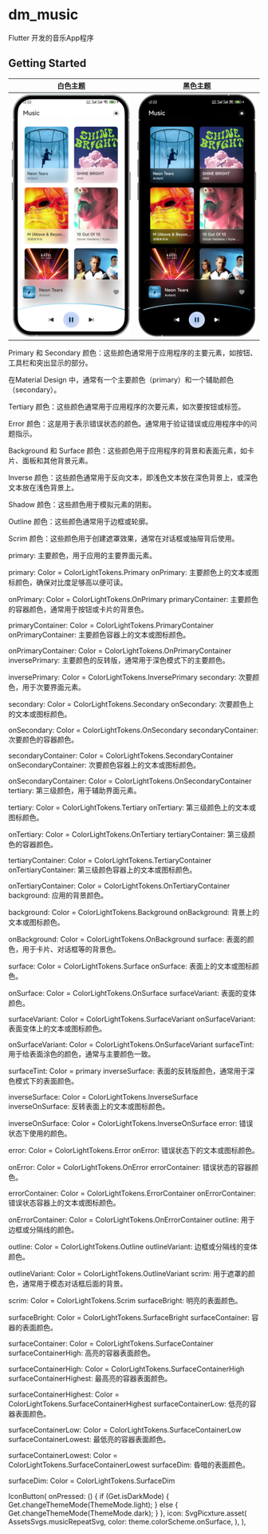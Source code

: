 # dm_music

Flutter 开发的音乐App程序

## Getting Started

|白色主题|黑色主题|
| -------- | ----- |
|<img src="https://raw.githubusercontent.com/944095635/dm-music-flutter/master/preview/1.png" width='450'>|<img src="https://raw.githubusercontent.com/944095635/dm-music-flutter/master/preview/2.png" width='450'>|


Primary 和 Secondary 颜色：这些颜色通常用于应用程序的主要元素，如按钮、工具栏和突出显示的部分。

在Material Design 中，通常有一个主要颜色（primary）和一个辅助颜色（secondary）。

Tertiary 颜色：这些颜色通常用于应用程序的次要元素，如次要按钮或标签。

Error 颜色：这是用于表示错误状态的颜色。通常用于验证错误或应用程序中的问题指示。

Background 和 Surface 颜色：这些颜色用于应用程序的背景和表面元素，如卡片、面板和其他背景元素。

Inverse 颜色：这些颜色通常用于反向文本，即浅色文本放在深色背景上，或深色文本放在浅色背景上。

Shadow 颜色：这些颜色用于模拟元素的阴影。

Outline 颜色：这些颜色通常用于边框或轮廓。

Scrim 颜色：这些颜色用于创建遮罩效果，通常在对话框或抽屉背后使用。



primary: 主要颜色，用于应用的主要界面元素。

primary: Color = ColorLightTokens.Primary
onPrimary: 主要颜色上的文本或图标颜色，确保对比度足够高以便可读。

onPrimary: Color = ColorLightTokens.OnPrimary
primaryContainer: 主要颜色的容器颜色，通常用于按钮或卡片的背景色。

primaryContainer: Color = ColorLightTokens.PrimaryContainer
onPrimaryContainer: 主要颜色容器上的文本或图标颜色。

onPrimaryContainer: Color = ColorLightTokens.OnPrimaryContainer
inversePrimary: 主要颜色的反转版，通常用于深色模式下的主要颜色。

inversePrimary: Color = ColorLightTokens.InversePrimary
secondary: 次要颜色，用于次要界面元素。

secondary: Color = ColorLightTokens.Secondary
onSecondary: 次要颜色上的文本或图标颜色。

onSecondary: Color = ColorLightTokens.OnSecondary
secondaryContainer: 次要颜色的容器颜色。

secondaryContainer: Color = ColorLightTokens.SecondaryContainer
onSecondaryContainer: 次要颜色容器上的文本或图标颜色。

onSecondaryContainer: Color = ColorLightTokens.OnSecondaryContainer
tertiary: 第三级颜色，用于辅助界面元素。

tertiary: Color = ColorLightTokens.Tertiary
onTertiary: 第三级颜色上的文本或图标颜色。

onTertiary: Color = ColorLightTokens.OnTertiary
tertiaryContainer: 第三级颜色的容器颜色。

tertiaryContainer: Color = ColorLightTokens.TertiaryContainer
onTertiaryContainer: 第三级颜色容器上的文本或图标颜色。

onTertiaryContainer: Color = ColorLightTokens.OnTertiaryContainer
background: 应用的背景颜色。

background: Color = ColorLightTokens.Background
onBackground: 背景上的文本或图标颜色。

onBackground: Color = ColorLightTokens.OnBackground
surface: 表面的颜色，用于卡片、对话框等的背景色。

surface: Color = ColorLightTokens.Surface
onSurface: 表面上的文本或图标颜色。

onSurface: Color = ColorLightTokens.OnSurface
surfaceVariant: 表面的变体颜色。

surfaceVariant: Color = ColorLightTokens.SurfaceVariant
onSurfaceVariant: 表面变体上的文本或图标颜色。

onSurfaceVariant: Color = ColorLightTokens.OnSurfaceVariant
surfaceTint: 用于给表面涂色的颜色，通常与主要颜色一致。

surfaceTint: Color = primary
inverseSurface: 表面的反转版颜色，通常用于深色模式下的表面颜色。

inverseSurface: Color = ColorLightTokens.InverseSurface
inverseOnSurface: 反转表面上的文本或图标颜色。

inverseOnSurface: Color = ColorLightTokens.InverseOnSurface
error: 错误状态下使用的颜色。

error: Color = ColorLightTokens.Error
onError: 错误状态下的文本或图标颜色。

onError: Color = ColorLightTokens.OnError
errorContainer: 错误状态的容器颜色。

errorContainer: Color = ColorLightTokens.ErrorContainer
onErrorContainer: 错误状态容器上的文本或图标颜色。

onErrorContainer: Color = ColorLightTokens.OnErrorContainer
outline: 用于边框或分隔线的颜色。

outline: Color = ColorLightTokens.Outline
outlineVariant: 边框或分隔线的变体颜色。

outlineVariant: Color = ColorLightTokens.OutlineVariant
scrim: 用于遮罩的颜色，通常用于模态对话框后面的背景。

scrim: Color = ColorLightTokens.Scrim
surfaceBright: 明亮的表面颜色。

surfaceBright: Color = ColorLightTokens.SurfaceBright
surfaceContainer: 容器的表面颜色。

surfaceContainer: Color = ColorLightTokens.SurfaceContainer
surfaceContainerHigh: 高亮的容器表面颜色。

surfaceContainerHigh: Color = ColorLightTokens.SurfaceContainerHigh
surfaceContainerHighest: 最高亮的容器表面颜色。

surfaceContainerHighest: Color = ColorLightTokens.SurfaceContainerHighest
surfaceContainerLow: 低亮的容器表面颜色。

surfaceContainerLow: Color = ColorLightTokens.SurfaceContainerLow
surfaceContainerLowest: 最低亮的容器表面颜色。

surfaceContainerLowest: Color = ColorLightTokens.SurfaceContainerLowest
surfaceDim: 昏暗的表面颜色。

surfaceDim: Color = ColorLightTokens.SurfaceDim











IconButton(
                    onPressed: () {
                      if (Get.isDarkMode) {
                        Get.changeThemeMode(ThemeMode.light);
                      } else {
                        Get.changeThemeMode(ThemeMode.dark);
                      }
                    },
                    icon: SvgPicxture.asset(
                      AssetsSvgs.musicRepeatSvg,
                      color: theme.colorScheme.onSurface,
                    ),
                  ),
